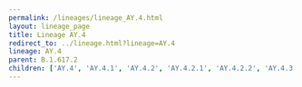 ```yaml
---
permalink: /lineages/lineage_AY.4.html
layout: lineage_page
title: Lineage AY.4
redirect_to: ../lineage.html?lineage=AY.4
lineage: AY.4
parent: B.1.617.2
children: ['AY.4', 'AY.4.1', 'AY.4.2', 'AY.4.2.1', 'AY.4.2.2', 'AY.4.3', 'AY.4.4', 'AY.4.5', 'AY.4.6']
---
```

